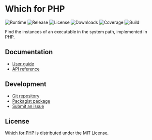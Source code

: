 # Which for PHP
![Runtime](https://img.shields.io/packagist/php-v/cedx/which.svg) ![Release](https://img.shields.io/packagist/v/cedx/which.svg) ![License](https://img.shields.io/packagist/l/cedx/which.svg) ![Downloads](https://img.shields.io/packagist/dt/cedx/which.svg) ![Coverage](https://coveralls.io/repos/github/cedx/which.php/badge.svg) ![Build](https://travis-ci.com/cedx/which.php.svg)

Find the instances of an executable in the system path, implemented in [PHP](https://www.php.net).

## Documentation
- [User guide](https://dev.belin.io/which.php)
- [API reference](https://dev.belin.io/which.php/api)

## Development
- [Git repository](https://github.com/cedx/which.php)
- [Packagist package](https://packagist.org/packages/cedx/which)
- [Submit an issue](https://github.com/cedx/which.php/issues)

## License
[Which for PHP](https://dev.belin.io/which.php) is distributed under the MIT License.
